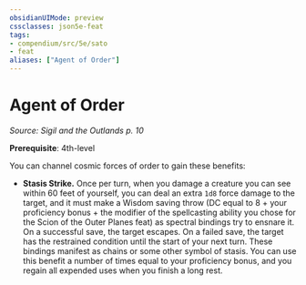 ```yaml
---
obsidianUIMode: preview
cssclasses: json5e-feat
tags:
- compendium/src/5e/sato
- feat
aliases: ["Agent of Order"]
---
```

# Agent of Order
*Source: Sigil and the Outlands p. 10*  

**Prerequisite**: 4th-level

You can channel cosmic forces of order to gain these benefits:

- **Stasis Strike.** Once per turn, when you damage a creature you can see within 60 feet of yourself, you can deal an extra `1d8` force damage to the target, and it must make a Wisdom saving throw (DC equal to 8 + your proficiency bonus + the modifier of the spellcasting ability you chose for the Scion of the Outer Planes feat) as spectral bindings try to ensnare it. On a successful save, the target escapes. On a failed save, the target has the restrained condition until the start of your next turn. These bindings manifest as chains or some other symbol of stasis. You can use this benefit a number of times equal to your proficiency bonus, and you regain all expended uses when you finish a long rest.